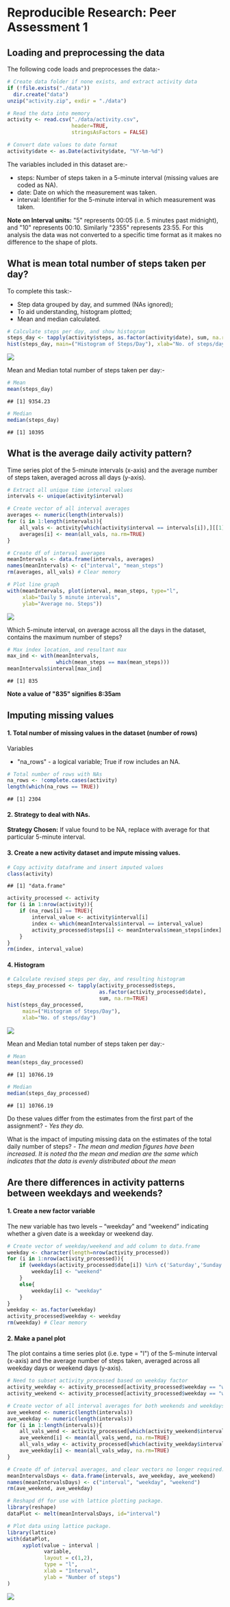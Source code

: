 # Reproducible Research: Peer Assessment 1

## Loading and preprocessing the data

The following code loads and preprocesses the data:-


```r
# Create data folder if none exists, and extract activity data
if (!file.exists("./data"))
  dir.create("data")
unzip("activity.zip", exdir = "./data")

# Read the data into memory
activity <- read.csv("./data/activity.csv",
                     header=TRUE,
                     stringsAsFactors = FALSE)

# Convert date values to date format
activity$date <- as.Date(activity$date, "%Y-%m-%d")
```

The variables included in this dataset are:-

- steps: Number of steps taken in a 5-minute interval (missing values are
coded as NA).
- date: Date on which the measurement was taken.
- interval: Identifier for the 5-minute interval in which measurement was taken.
 
**Note on Interval units:** "5" represents 00:05 (i.e. 5 minutes past midnight),
and "10" represents 00:10. Similarly "2355" represents 23:55. For this analysis
the data was not converted to a specific time format as it makes no difference
to the shape of plots.


## What is mean total number of steps taken per day?

To complete this task:-

- Step data grouped by day, and summed (NAs ignored);
- To aid understanding, histogram plotted;
- Mean and median calculated.


```r
# Calculate steps per day, and show histogram
steps_day <- tapply(activity$steps, as.factor(activity$date), sum, na.rm=TRUE)
hist(steps_day, main=("Histogram of Steps/Day"), xlab="No. of steps/day")
```

![](./PA1_template_files/figure-html/plot1-1.png) 


Mean and Median total number of steps taken per day:-

```r
# Mean
mean(steps_day)
```

```
## [1] 9354.23
```

```r
# Median
median(steps_day)
```

```
## [1] 10395
```


## What is the average daily activity pattern?

Time series plot of the 5-minute intervals (x-axis) and the average number of
steps taken, averaged across all days (y-axis).

```r
# Extract all unique time interval values
intervals <- unique(activity$interval)

# Create vector of all interval averages
averages <- numeric(length(intervals))
for (i in 1:length(intervals)){
    all_vals <- activity[which(activity$interval == intervals[i]),][[1]]
    averages[i] <- mean(all_vals, na.rm=TRUE)  
}

# Create df of interval averages
meanIntervals <- data.frame(intervals, averages)
names(meanIntervals) <- c("interval", "mean_steps")
rm(averages, all_vals) # Clear memory

# Plot line graph
with(meanIntervals, plot(interval, mean_steps, type="l",
     xlab="Daily 5 minute intervals",
     ylab="Average no. Steps"))
```

![](./PA1_template_files/figure-html/plot2-1.png) 

Which 5-minute interval, on average across all the days in the dataset, contains
the maximum number of steps?

```r
# Max index location, and resultant max
max_ind <- with(meanIntervals,
                which(mean_steps == max(mean_steps)))
meanIntervals$interval[max_ind]
```

```
## [1] 835
```
**Note a value of "835" signifies 8:35am**


## Imputing missing values

#### 1. Total number of missing values in the dataset (number of rows)
Variables
- "na_rows" - a logical variable; True if row includes an NA.

```r
# Total number of rows with NAs
na_rows <- !complete.cases(activity)
length(which(na_rows == TRUE))
```

```
## [1] 2304
```

#### 2. Strategy to deal with NAs.
**Strategy Chosen:** If value found to be NA, replace with average for that
particular 5-minute interval.

#### 3. Create a new activity dataset and impute missing values.


```r
# Copy activity dataframe and insert imputed values
class(activity)
```

```
## [1] "data.frame"
```

```r
activity_processed <- activity
for (i in 1:nrow(activity)){
    if (na_rows[i] == TRUE){
        interval_value <- activity$interval[i]
        index <- which(meanIntervals$interval == interval_value)
        activity_processed$steps[i] <- meanIntervals$mean_steps[index]
    }
}
rm(index, interval_value)
```

#### 4. Histogram

```r
# Calculate revised steps per day, and resulting histogram
steps_day_processed <- tapply(activity_processed$steps,
                              as.factor(activity_processed$date),
                              sum, na.rm=TRUE)
hist(steps_day_processed,
     main=("Histogram of Steps/Day"),
     xlab="No. of steps/day")
```

![](./PA1_template_files/figure-html/plot3-1.png) 


Mean and Median total number of steps taken per day:-

```r
# Mean
mean(steps_day_processed)
```

```
## [1] 10766.19
```

```r
# Median
median(steps_day_processed)
```

```
## [1] 10766.19
```

Do these values differ from the estimates from the first part of the assignment? 
*- Yes they do.*

What is the impact of imputing missing data on the estimates of the total daily
number of steps?
*- The mean and median figures have been increased. It is noted tha the mean*
*and median are the same which indicates that the data is evenly distributed*
*about the mean*


## Are there differences in activity patterns between weekdays and weekends?

#### 1. Create a new factor variable
The new variable has two levels – “weekday” and “weekend” indicating whether a
given date is a weekday or weekend day.

```r
# Create vector of weekday/weekend and add column to data.frame
weekday <- character(length=nrow(activity_processed))
for (i in 1:nrow(activity_processed)){
    if (weekdays(activity_processed$date[i]) %in% c('Saturday','Sunday')){
        weekday[i] <- "weekend"
    }
    else{
        weekday[i] <- "weekday"
    }
}
weekday <- as.factor(weekday)
activity_processed$weekday <- weekday
rm(weekday) # Clear memory
```

#### 2. Make a panel plot
The plot contains a time series plot (i.e. type = "l") of the
5-minute interval (x-axis) and the average number of steps taken, averaged
across all weekday days or weekend days (y-axis).

```r
# Need to subset activity_processed based on weekday factor
activity_weekday <- activity_processed[activity_processed$weekday == "weekday", 1:3]
activity_weekend <- activity_processed[activity_processed$weekday == "weekend", 1:3]

# Create vector of all interval averages for both weekends and weekdays
ave_weekend <- numeric(length(intervals))
ave_weekday <- numeric(length(intervals))
for (i in 1:length(intervals)){
    all_vals_wend <- activity_processed[which(activity_weekend$interval == intervals[i]),][[1]]
    ave_weekend[i] <- mean(all_vals_wend, na.rm=TRUE)  
    all_vals_wday <- activity_processed[which(activity_weekday$interval == intervals[i]),][[1]]
    ave_weekday[i] <- mean(all_vals_wday, na.rm=TRUE)  
}

# Create df of interval averages, and clear vectors no longer required. 
meanIntervalsDays <- data.frame(intervals, ave_weekday, ave_weekend)
names(meanIntervalsDays) <- c("interval", "weekday", "weekend")
rm(ave_weekend, ave_weekday)

# Reshapd df for use with lattice plotting package.
library(reshape)
dataPlot <- melt(meanIntervalsDays, id="interval")

# Plot data using lattice package.
library(lattice)
with(dataPlot,
     xyplot(value ~ interval |
            variable,
            layout = c(1,2),
            type = "l",
            xlab = "Interval",
            ylab = "Number of steps")
)
```

![](./PA1_template_files/figure-html/plot4-1.png) 
